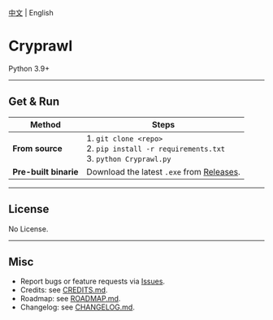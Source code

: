 [中文](README.md) | English

# Cryprawl

Python 3.9+

---

## Get & Run

| Method                | Steps                                                        |
| --------------------- | ------------------------------------------------------------ |
| **From source**       | 1. `git clone <repo>`<br>2. `pip install -r requirements.txt`<br>3. `python Cryprawl.py` |
| **Pre-built binarie** | Download the latest `.exe` from [Releases](https://github.com/Phimie/Cryprawl/releases/latest). |

---

## License

No License.

---

## Misc

- Report bugs or feature requests via [Issues](https://github.com/Phimie/Cryprawl/issues).  
- Credits: see [CREDITS.md](CREDITS.md).  
- Roadmap: see [ROADMAP.md](ROADMAP.md).  
- Changelog: see [CHANGELOG.md](CHANGELOG.md).
